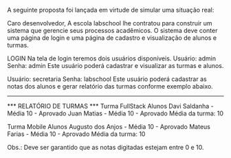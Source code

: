 A seguinte proposta foi lançada em virtude de simular uma situação real: 

Caro desenvolvedor, 
A escola labschool lhe contratou para construir um sistema que gerencie seus processos acadêmicos. 
O sistema deve conter uma página de login e uma página de cadastro e visualização de alunos e turmas.

LOGIN
Na tela de login teremos dois usuários disponíveis. 
Usuário: admin Senha: admin
Este usuário poderá cadastrar e visualizar as turmas e alunos.

Usuário: secretaria Senha: labschool
Este usuário poderá cadastrar as notas dos alunos e gerar relatório das turmas conforme exemplo abaixo.
_____________________________________________________________________________
*** RELATÓRIO DE TURMAS ***
Turma FullStack
Alunos
Davi Saldanha - Média 10 - Aprovado
Juan Matias - Média 10 - Aprovado
Média da turma: 10

Turma Mobile
Alunos
Augusto dos Anjos - Média 10 - Aprovado
Mateus Farias - Média 10 - Aprovado
Média da turma: 10

Obs.: Deve ser garantido que as notas digitadas estejam entre 0 e 10.
